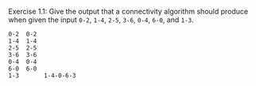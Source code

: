 Exercise 1.1: Give the output that a connectivity algorithm should produce when given the input
`0-2`, `1-4`, `2-5`, `3-6`, `0-4`, `6-0`, and `1-3`.

```
0-2  0-2
1-4  1-4
2-5  2-5
3-6  3-6
0-4  0-4
6-0  6-0
1-3       1-4-0-6-3
```
